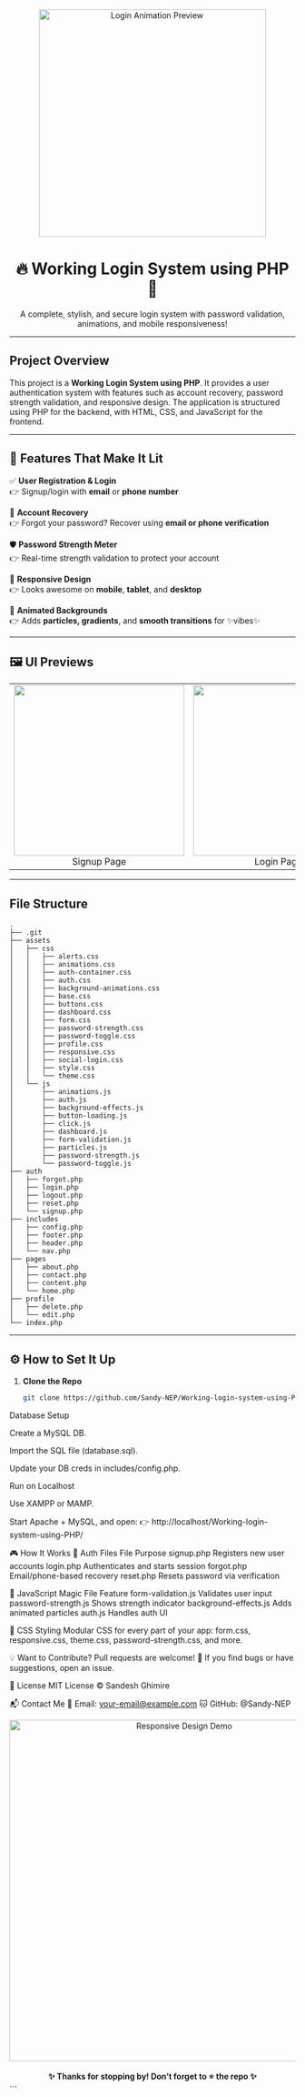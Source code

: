 
<div align="center">
  <img src="assets/preview/login-preview.gif" width="400" alt="Login Animation Preview">
  <h1>🔥 Working Login System using PHP 🔐</h1>
  <p>A complete, stylish, and secure login system with password validation, animations, and mobile responsiveness!</p>
</div>

---
## Project Overview

This project is a **Working Login System using PHP**. It provides a user authentication system with features such as account recovery, password strength validation, and responsive design. The application is structured using PHP for the backend, with HTML, CSS, and JavaScript for the frontend.

---
## 🚀 Features That Make It Lit

✅ **User Registration & Login**  
👉 Signup/login with **email** or **phone number**

🔐 **Account Recovery**  
👉 Forgot your password? Recover using **email or phone verification**

🛡️ **Password Strength Meter**  
👉 Real-time strength validation to protect your account

📱 **Responsive Design**  
👉 Looks awesome on **mobile**, **tablet**, and **desktop**

🌌 **Animated Backgrounds**  
👉 Adds **particles, gradients**, and **smooth transitions** for ✨vibes✨

---

## 🖼️ UI Previews

<table>
  <tr>
    <td align="center"><img src="assets/preview/signup.png" width="300"><br>Signup Page</td>
    <td align="center"><img src="assets/preview/login.png" width="300"><br>Login Page</td>
    <td align="center"><img src="assets/preview/forgot.png" width="300"><br>Forgot Password</td>
  </tr>
</table>

---
## File Structure

```
.
├── .git
├── assets
│   ├── css
│   │   ├── alerts.css
│   │   ├── animations.css
│   │   ├── auth-container.css
│   │   ├── auth.css
│   │   ├── background-animations.css
│   │   ├── base.css
│   │   ├── buttons.css
│   │   ├── dashboard.css
│   │   ├── form.css
│   │   ├── password-strength.css
│   │   ├── password-toggle.css
│   │   ├── profile.css
│   │   ├── responsive.css
│   │   ├── social-login.css
│   │   ├── style.css
│   │   └── theme.css
│   └── js
│       ├── animations.js
│       ├── auth.js
│       ├── background-effects.js
│       ├── button-loading.js
│       ├── click.js
│       ├── dashboard.js
│       ├── form-validation.js
│       ├── particles.js
│       ├── password-strength.js
│       └── password-toggle.js
├── auth
│   ├── forgot.php
│   ├── login.php
│   ├── logout.php
│   ├── reset.php
│   └── signup.php
├── includes
│   ├── config.php
│   ├── footer.php
│   ├── header.php
│   └── nav.php
├── pages
│   ├── about.php
│   ├── contact.php
│   ├── content.php
│   └── home.php
├── profile
│   ├── delete.php
│   └── edit.php
└── index.php
```

---

## ⚙️ How to Set It Up

1. **Clone the Repo**  
   ```bash
   git clone https://github.com/Sandy-NEP/Working-login-system-using-PHP.git
Database Setup

Create a MySQL DB.

Import the SQL file (database.sql).

Update your DB creds in includes/config.php.

Run on Localhost

Use XAMPP or MAMP.

Start Apache + MySQL, and open:
👉 http://localhost/Working-login-system-using-PHP/

🎮 How It Works
🔑 Auth Files
File	Purpose
signup.php	Registers new user accounts
login.php	Authenticates and starts session
forgot.php	Email/phone-based recovery
reset.php	Resets password via verification

🧠 JavaScript Magic
File	Feature
form-validation.js	Validates user input
password-strength.js	Shows strength indicator
background-effects.js	Adds animated particles
auth.js	Handles auth UI

🎨 CSS Styling
Modular CSS for every part of your app: form.css, responsive.css, theme.css, password-strength.css, and more.

💡 Want to Contribute?
Pull requests are welcome! 🚀
If you find bugs or have suggestions, open an issue.

📜 License
MIT License © Sandesh Ghimire

📬 Contact Me
📧 Email: your-email@example.com
🐱 GitHub: @Sandy-NEP

<div align="center"> <img src="assets/preview/responsive-demo.gif" width="600" alt="Responsive Design Demo"> <br><br> <strong>✨ Thanks for stopping by! Don’t forget to ⭐ the repo ✨</strong> </div> ```
